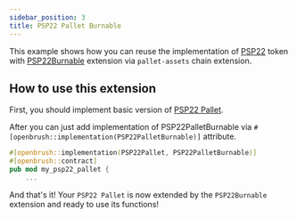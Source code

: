 ```yaml
---
sidebar_position: 3
title: PSP22 Pallet Burnable
---
```


This example shows how you can reuse the implementation of
[PSP22](https://github.com/Brushfam/openbrush-contracts/tree/main/contracts/src/token/psp22_pallet) token with [PSP22Burnable](https://github.com/Brushfam/openbrush-contracts/tree/main/contracts/src/token/psp22_pallet/extensions/burnable.rs) extension via `pallet-assets` chain extension.

## How to use this extension

First, you should implement basic version of [PSP22 Pallet](../psp22-pallet.md).

After you can just add implementation of PSP22PalletBurnable via `#[openbrush::implementation(PSP22PalletBurnable)]` attribute.

```rust
#[openbrush::implementation(PSP22Pallet, PSP22PalletBurnable)]
#[openbrush::contract]
pub mod my_psp22_pallet {
    ...
```

And that's it! Your `PSP22 Pallet` is now extended by the `PSP22Burnable` extension and ready to use its functions!

